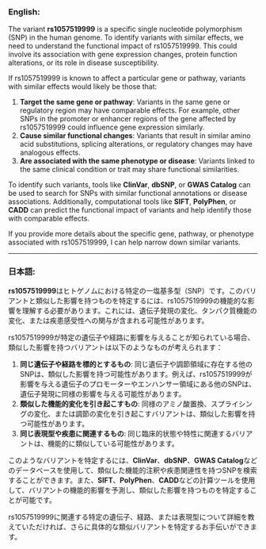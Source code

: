 ### English:
The variant **rs1057519999** is a specific single nucleotide polymorphism (SNP) in the human genome. To identify variants with similar effects, we need to understand the functional impact of rs1057519999. This could involve its association with gene expression changes, protein function alterations, or its role in disease susceptibility.

If rs1057519999 is known to affect a particular gene or pathway, variants with similar effects would likely be those that:
1. **Target the same gene or pathway**: Variants in the same gene or regulatory region may have comparable effects. For example, other SNPs in the promoter or enhancer regions of the gene affected by rs1057519999 could influence gene expression similarly.
2. **Cause similar functional changes**: Variants that result in similar amino acid substitutions, splicing alterations, or regulatory changes may have analogous effects.
3. **Are associated with the same phenotype or disease**: Variants linked to the same clinical condition or trait may share functional similarities.

To identify such variants, tools like **ClinVar**, **dbSNP**, or **GWAS Catalog** can be used to search for SNPs with similar functional annotations or disease associations. Additionally, computational tools like **SIFT**, **PolyPhen**, or **CADD** can predict the functional impact of variants and help identify those with comparable effects.

If you provide more details about the specific gene, pathway, or phenotype associated with rs1057519999, I can help narrow down similar variants.

---

### 日本語:
**rs1057519999**はヒトゲノムにおける特定の一塩基多型（SNP）です。このバリアントと類似した影響を持つものを特定するには、rs1057519999の機能的な影響を理解する必要があります。これには、遺伝子発現の変化、タンパク質機能の変化、または疾患感受性への関与が含まれる可能性があります。

rs1057519999が特定の遺伝子や経路に影響を与えることが知られている場合、類似した影響を持つバリアントは以下のようなものが考えられます：
1. **同じ遺伝子や経路を標的とするもの**: 同じ遺伝子や調節領域に存在する他のSNPは、類似した影響を持つ可能性があります。例えば、rs1057519999が影響を与える遺伝子のプロモーターやエンハンサー領域にある他のSNPは、遺伝子発現に同様の影響を与える可能性があります。
2. **類似した機能的変化を引き起こすもの**: 同様のアミノ酸置換、スプライシングの変化、または調節の変化を引き起こすバリアントは、類似した影響を持つ可能性があります。
3. **同じ表現型や疾患に関連するもの**: 同じ臨床的状態や特性に関連するバリアントは、機能的に類似している可能性があります。

このようなバリアントを特定するには、**ClinVar**、**dbSNP**、**GWAS Catalog**などのデータベースを使用して、類似した機能的注釈や疾患関連性を持つSNPを検索することができます。また、**SIFT**、**PolyPhen**、**CADD**などの計算ツールを使用して、バリアントの機能的影響を予測し、類似した影響を持つものを特定することが可能です。

rs1057519999に関連する特定の遺伝子、経路、または表現型について詳細を教えていただければ、さらに具体的な類似バリアントを特定するお手伝いができます。